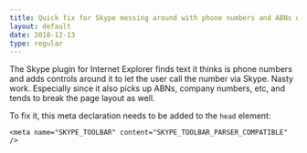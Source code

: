 ```yaml
---
title: Quick fix for Skype messing around with phone numbers and ABNs on websites
layout: default
date: 2010-12-13
type: regular
---
```


The Skype plugin for Internet Explorer finds text it thinks is phone numbers and adds controls around it to let the user call the number via Skype. Nasty work. Especially since it also picks up ABNs, company numbers, etc, and tends to break the page layout as well.

To fix it, this meta declaration needs to be added to the `head` element:

	<meta name="SKYPE_TOOLBAR" content="SKYPE_TOOLBAR_PARSER_COMPATIBLE" />
